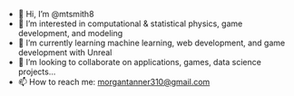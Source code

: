 - 👋 Hi, I’m @mtsmith8
- 👀 I’m interested in computational & statistical physics, game development, and modeling
- 🌱 I’m currently learning machine learning, web development, and game development with Unreal
- 💞️ I’m looking to collaborate on applications, games, data science projects...
- 📫 How to reach me: morgantanner310@gmail.com

<!---
themorgantanner/themorgantanner is a ✨ special ✨ repository because its `README.md` (this file) appears on your GitHub profile.
You can click the Preview link to take a look at your changes.
--->
